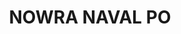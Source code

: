 ---
lastmod: '2025-04-06T06:05:20+00:00'
latitude: -34.863483
layout: suburb
longitude: 150.61644
postcode: '2540'
state: NSW
title: NOWRA NAVAL PO
url: /nsw/nowra-naval-po/
---